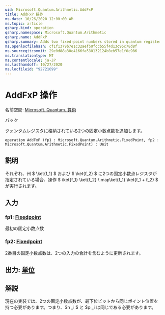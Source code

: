 ```yaml
---
uid: Microsoft.Quantum.Arithmetic.AddFxP
title: AddFxP 操作
ms.date: 10/26/2020 12:00:00 AM
ms.topic: article
qsharp.kind: operation
qsharp.namespace: Microsoft.Quantum.Arithmetic
qsharp.name: AddFxP
qsharp.summary: Adds two fixed-point numbers stored in quantum registers.
ms.openlocfilehash: cf1f1379b7e1c32aefb0fccb55f4d13c95c78d8f
ms.sourcegitcommit: 29e0d88a30e4166fa580132124b0eb57e1f0e986
ms.translationtype: MT
ms.contentlocale: ja-JP
ms.lasthandoff: 10/27/2020
ms.locfileid: "92721699"
---
```

# <a name="addfxp-operation"></a>AddFxP 操作

名前空間: [Microsoft. Quantum. 算術](xref:Microsoft.Quantum.Arithmetic)

パック [](https://nuget.org/packages/)


クォンタムレジスタに格納されている2つの固定小数点数を追加します。

```qsharp
operation AddFxP (fp1 : Microsoft.Quantum.Arithmetic.FixedPoint, fp2 : Microsoft.Quantum.Arithmetic.FixedPoint) : Unit
```


## <a name="description"></a>説明

それぞれ、州 $ \ket{f_1} $ および $ \ket{f_2} $ に2つの固定小数点レジスタが指定されている場合、操作 $ \ket{f_1} \ket{f_2} \ map\ket{f_1} \ket{f_1 + f_2} $ が実行されます。

## <a name="input"></a>入力

### <a name="fp1--fixedpoint"></a>fp1: [Fixedpoint](xref:Microsoft.Quantum.Arithmetic.FixedPoint)

最初の固定小数点数


### <a name="fp2--fixedpoint"></a>fp2: [Fixedpoint](xref:Microsoft.Quantum.Arithmetic.FixedPoint)

2番目の固定小数点数は、2つの入力の合計を含むように更新されます。



## <a name="output--unit"></a>出力: [単位](xref:microsoft.quantum.lang-ref.unit)



## <a name="remarks"></a>解説

現在の実装では、2つの固定小数点数が、最下位ビットから同じポイント位置を持つ必要があります。つまり、$n _i $ と $p _i は同じである必要があります。